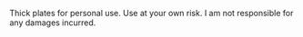 Thick plates for personal use. Use at your own risk. I am not responsible for any damages incurred.
